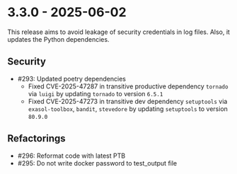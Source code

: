 # 3.3.0 - 2025-06-02

This release aims to avoid leakage of security credentials in log files. Also, it updates the Python dependencies.
## Security

 - #293: Updated poetry dependencies
   * Fixed CVE-2025-47287 in transitive productive dependency `tornado` via `luigi` by updating `tornado` to version `6.5.1`
   * Fixed CVE-2025-47273 in transitive dev dependency `setuptools` via `exasol-toolbox`, `bandit`, `stevedore` by updating `setuptools` to version `80.9.0`

## Refactorings

 - #296: Reformat code with latest PTB
 - #295: Do not write docker password to test_output file
